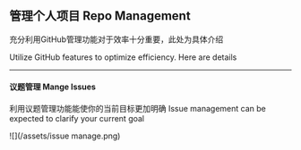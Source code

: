 ## 管理个人项目  Repo Management

充分利用GitHub管理功能对于效率十分重要，此处为具体介绍

Utilize GitHub features to optimize efficiency. Here are details

---

#### 议题管理 Mange Issues

利用议题管理功能能使你的当前目标更加明确  Issue management can be expected to clarify your current goal

![](/assets/issue manage.png)

